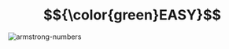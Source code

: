 # $${\color{green}EASY}$$
![armstrong-numbers](https://user-images.githubusercontent.com/65892342/229702475-0b734f11-593c-48a9-a045-4db24af89a91.svg)

